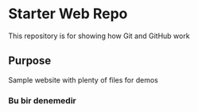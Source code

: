# Starter Web Repo

This repository is for showing how Git and GitHub work

## Purpose

Sample website with plenty of files for demos

### Bu bir denemedir
